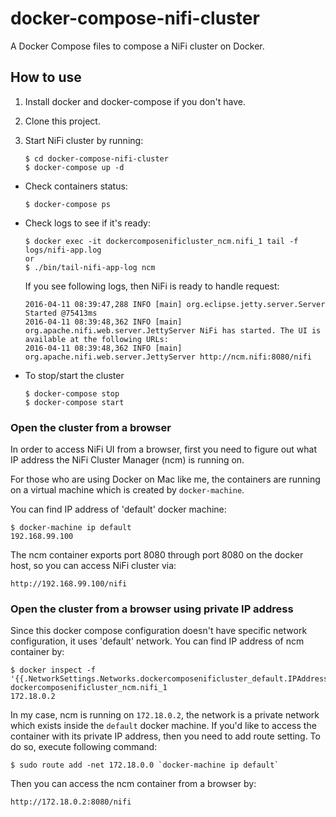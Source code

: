 # docker-compose-nifi-cluster
A Docker Compose files to compose a NiFi cluster on Docker.

## How to use

1. Install docker and docker-compose if you don't have.
1. Clone this project.
1. Start NiFi cluster by running:

    ```
    $ cd docker-compose-nifi-cluster
    $ docker-compose up -d
    ```

- Check containers status:

    ```
    $ docker-compose ps
    ```

- Check logs to see if it's ready:

    ```
    $ docker exec -it dockercomposenificluster_ncm.nifi_1 tail -f logs/nifi-app.log
    or
    $ ./bin/tail-nifi-app-log ncm
    ```

    If you see following logs, then NiFi is ready to handle request:
    ```
    2016-04-11 08:39:47,288 INFO [main] org.eclipse.jetty.server.Server Started @75413ms
    2016-04-11 08:39:48,362 INFO [main] org.apache.nifi.web.server.JettyServer NiFi has started. The UI is available at the following URLs:
    2016-04-11 08:39:48,362 INFO [main] org.apache.nifi.web.server.JettyServer http://ncm.nifi:8080/nifi
    ```

- To stop/start the cluster

    ```
    $ docker-compose stop
    $ docker-compose start
    ```

### Open the cluster from a browser

In order to access NiFi UI from a browser, first you need to figure out what IP address the NiFi Cluster Manager (ncm) is running on.

For those who are using Docker on Mac like me, the containers are running on a virtual machine which is created by `docker-machine`.

You can find IP address of 'default' docker machine:

```
$ docker-machine ip default
192.168.99.100
```

The ncm container exports port 8080 through port 8080 on the docker host, so you can access NiFi cluster via:

```
http://192.168.99.100/nifi
```

### Open the cluster from a browser using private IP address

Since this docker compose configuration doesn't have specific network configuration, it uses 'default' network.
You can find IP address of ncm container by:

```
$ docker inspect -f '{{.NetworkSettings.Networks.dockercomposenificluster_default.IPAddress}}' dockercomposenificluster_ncm.nifi_1
172.18.0.2
```

In my case, ncm is running on `172.18.0.2`, the network is a private network which exists inside the `default` docker machine.
If you'd like to access the container with its private IP address, then you need to add route setting.
To do so, execute following command:

```
$ sudo route add -net 172.18.0.0 `docker-machine ip default`
```

Then you can access the ncm container from a browser by: 

```
http://172.18.0.2:8080/nifi
```
